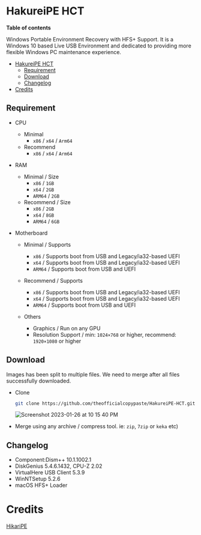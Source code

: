 # HakureiPE HCT

**Table of contents**

Windows Portable Environment Recovery with HFS+ Support. It is a Windows 10 based Live USB Environment and dedicated to providing more flexible Windows PC maintenance experience. 

- [HakureiPE HCT](#hakureipe-hct)
  - [Requirement](#requirement)
  - [Download](#download)
  - [Changelog](#changelog)
- [Credits](#credits)

## Requirement

-   CPU
    -   Minimal
        - `x86` / `x64` / `Arm64`
    -   Recommend
        - `x86` / `x64` / `Arm64`
    
-   RAM
    -   Minimal / Size
        - `x86` / `1GB`
        - `x64` / `2GB`
        - `ARM64` / `2GB`
    -   Recommend / Size
        - `x86` / `2GB`
        - `x64` / `8GB`
        - `ARM64` / `6GB`
  
-   Motherboard
    -   Minimal / Supports
        -   `x86` / Supports boot from USB and Legacy/ia32-based UEFI
        -   `x64` / Supports boot from USB and Legacy/ia32-based UEFI 
        -   `ARM64` / Supports boot from USB and UEFI  

    -   Recommend / Supports
        -   `x86` / Supports boot from USB and Legacy/ia32-based UEFI
        -   `x64` / Supports boot from USB and Legacy/ia32-based UEFI 
        -   `ARM64` / Supports boot from USB and UEFI
  
    -   Others
        -   Graphics / Run on any GPU
        -   Resolution Support / min: `1024×768` or higher, recommend: `1920×1080` or higher

## Download

Images has been split to multiple files. We need to merge after all files successfully downloaded.

-   Clone
    ```zsh
    git clone https://github.com/theofficialcopypaste/HakureiPE-HCT.git
    ```
    ![Screenshot 2023-01-26 at 10 15 40 PM](https://user-images.githubusercontent.com/72515939/214858606-7d72c0fa-344e-4570-8635-b7658780090b.png)

-   Merge using any archive / compress tool. ie: `zip`, `7zip` or `keka` etc)

##  Changelog
-   Component:Dism++ 10.1.1002.1
-   DiskGenius 5.4.6.1432, CPU-Z 2.02
-   VirtualHere USB Client 5.3.9
-   WinNTSetup 5.2.6
-   macOS HFS+ Loader

# Credits 

[HikariPE](https://hikaricalyx.com/hikaripe/)
